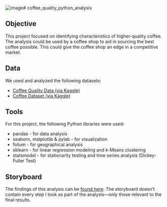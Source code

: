 ![image](https://github.com/danioprea/coffee_quality_python_analysis/assets/142274689/d0a467a2-038d-4b01-824a-9a59cfe4ea77)# coffee_quality_python_analysis

## Objective

This project focused on identifying characteristics of higher-quality coffee. The analysis could be used by a coffee shop to aid in sourcing the best coffee possible. This could give the coffee shop an edge in a competitive market. 


## Data

We used and analyzed the following datasets:
- [Coffee Quality Data (via Kaggle)](https://www.kaggle.com/datasets/fatihb/coffee-quality-data-cqi)
- [Coffee Dataset (via Kaggle)](https://www.kaggle.com/datasets/michals22/coffee-dataset)

## Tools

For this project, the following Python libraries were used:
- pandas - for data analysis
- seaborn, matplotlib & pylab - for visualization
- folium - for geographical analysis
- sklearn - for linear regression modeling and k-Means clustering
- statsmodel - for stationarity testing and time series analysis (Dickey-Fuller Test)

## Storyboard

The findings of this analysis can be [found here](https://public.tableau.com/views/CoffeeQualityAnalysisProject/CoffeeQualityAnalysisPresentation?:language=en-US&publish=yes&:display_count=n&:origin=viz_share_link). The storyboard doesn’t contain every step I took as part of the analysis—only those relevant to the final results.
